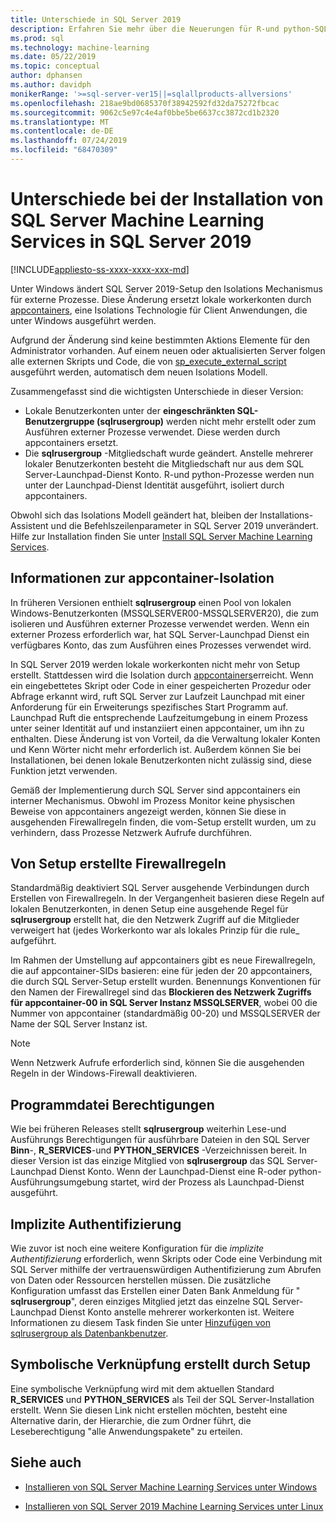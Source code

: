 ```yaml
---
title: Unterschiede in SQL Server 2019
description: Erfahren Sie mehr über die Neuerungen für R-und python-SQL Server Machine Learning-Erweiterungen in der SQL Server 2019-Vorschauversion.
ms.prod: sql
ms.technology: machine-learning
ms.date: 05/22/2019
ms.topic: conceptual
author: dphansen
ms.author: davidph
monikerRange: '>=sql-server-ver15||=sqlallproducts-allversions'
ms.openlocfilehash: 218ae9bd0685370f38942592fd32da75272fbcac
ms.sourcegitcommit: 9062c5e97c4e4af0bbe5be6637cc3872cd1b2320
ms.translationtype: MT
ms.contentlocale: de-DE
ms.lasthandoff: 07/24/2019
ms.locfileid: "68470309"
---
```

# <a name="differences-in-sql-server-machine-learning-services-installation-in-sql-server-2019"></a>Unterschiede bei der Installation von SQL Server Machine Learning Services in SQL Server 2019  
[!INCLUDE[appliesto-ss-xxxx-xxxx-xxx-md](../../includes/appliesto-ss-xxxx-xxxx-xxx-md.md)]

Unter Windows ändert SQL Server 2019-Setup den Isolations Mechanismus für externe Prozesse. Diese Änderung ersetzt lokale workerkonten durch [appcontainers](https://docs.microsoft.com/windows/desktop/secauthz/appcontainer-isolation), eine Isolations Technologie für Client Anwendungen, die unter Windows ausgeführt werden. 

Aufgrund der Änderung sind keine bestimmten Aktions Elemente für den Administrator vorhanden. Auf einem neuen oder aktualisierten Server folgen alle externen Skripts und Code, die von [sp_execute_external_script](../../relational-databases/system-stored-procedures/sp-execute-external-script-transact-sql.md) ausgeführt werden, automatisch dem neuen Isolations Modell. 

Zusammengefasst sind die wichtigsten Unterschiede in dieser Version:

+ Lokale Benutzerkonten unter der **eingeschränkten SQL-Benutzergruppe (sqlrusergroup)** werden nicht mehr erstellt oder zum Ausführen externer Prozesse verwendet. Diese werden durch appcontainers ersetzt.
+ Die **sqlrusergroup** -Mitgliedschaft wurde geändert. Anstelle mehrerer lokaler Benutzerkonten besteht die Mitgliedschaft nur aus dem SQL Server-Launchpad-Dienst Konto. R-und python-Prozesse werden nun unter der Launchpad-Dienst Identität ausgeführt, isoliert durch appcontainers.

Obwohl sich das Isolations Modell geändert hat, bleiben der Installations-Assistent und die Befehlszeilenparameter in SQL Server 2019 unverändert. Hilfe zur Installation finden Sie unter [Install SQL Server Machine Learning Services](sql-machine-learning-services-windows-install.md).

## <a name="about-appcontainer-isolation"></a>Informationen zur appcontainer-Isolation

In früheren Versionen enthielt **sqlrusergroup** einen Pool von lokalen Windows-Benutzerkonten (MSSQLSERVER00-MSSQLSERVER20), die zum isolieren und Ausführen externer Prozesse verwendet werden. Wenn ein externer Prozess erforderlich war, hat SQL Server-Launchpad Dienst ein verfügbares Konto, das zum Ausführen eines Prozesses verwendet wird. 

In SQL Server 2019 werden lokale workerkonten nicht mehr von Setup erstellt. Stattdessen wird die Isolation durch [appcontainers](https://docs.microsoft.com/windows/desktop/secauthz/appcontainer-isolation)erreicht. Wenn ein eingebettetes Skript oder Code in einer gespeicherten Prozedur oder Abfrage erkannt wird, ruft SQL Server zur Laufzeit Launchpad mit einer Anforderung für ein Erweiterungs spezifisches Start Programm auf. Launchpad Ruft die entsprechende Laufzeitumgebung in einem Prozess unter seiner Identität auf und instanziiert einen appcontainer, um ihn zu enthalten. Diese Änderung ist von Vorteil, da die Verwaltung lokaler Konten und Kenn Wörter nicht mehr erforderlich ist. Außerdem können Sie bei Installationen, bei denen lokale Benutzerkonten nicht zulässig sind, diese Funktion jetzt verwenden.

Gemäß der Implementierung durch SQL Server sind appcontainers ein interner Mechanismus. Obwohl im Prozess Monitor keine physischen Beweise von appcontainers angezeigt werden, können Sie diese in ausgehenden Firewallregeln finden, die vom-Setup erstellt wurden, um zu verhindern, dass Prozesse Netzwerk Aufrufe durchführen.

## <a name="firewall-rules-created-by-setup"></a>Von Setup erstellte Firewallregeln

Standardmäßig deaktiviert SQL Server ausgehende Verbindungen durch Erstellen von Firewallregeln. In der Vergangenheit basieren diese Regeln auf lokalen Benutzerkonten, in denen Setup eine ausgehende Regel für **sqlrusergroup** erstellt hat, die den Netzwerk Zugriff auf die Mitglieder verweigert hat (jedes Workerkonto war als lokales Prinzip für die rule_ aufgeführt. 

Im Rahmen der Umstellung auf appcontainers gibt es neue Firewallregeln, die auf appcontainer-SIDs basieren: eine für jeden der 20 appcontainers, die durch SQL Server-Setup erstellt wurden. Benennungs Konventionen für den Namen der Firewallregel sind das **Blockieren des Netzwerk Zugriffs für appcontainer-00 in SQL Server Instanz MSSQLSERVER**, wobei 00 die Nummer von appcontainer (standardmäßig 00-20) und MSSQLSERVER der Name der SQL Server Instanz ist. 

> [!Note]
> Wenn Netzwerk Aufrufe erforderlich sind, können Sie die ausgehenden Regeln in der Windows-Firewall deaktivieren.

## <a name="program-file-permissions"></a>Programmdatei Berechtigungen

Wie bei früheren Releases stellt **sqlrusergroup** weiterhin Lese-und Ausführungs Berechtigungen für ausführbare Dateien in den SQL Server **Binn**-, **R_SERVICES**-und **PYTHON_SERVICES** -Verzeichnissen bereit. In dieser Version ist das einzige Mitglied von **sqlrusergroup** das SQL Server-Launchpad Dienst Konto.  Wenn der Launchpad-Dienst eine R-oder python-Ausführungsumgebung startet, wird der Prozess als Launchpad-Dienst ausgeführt.

## <a name="implied-authentication"></a>Implizite Authentifizierung

Wie zuvor ist noch eine weitere Konfiguration für die *implizite Authentifizierung* erforderlich, wenn Skripts oder Code eine Verbindung mit SQL Server mithilfe der vertrauenswürdigen Authentifizierung zum Abrufen von Daten oder Ressourcen herstellen müssen. Die zusätzliche Konfiguration umfasst das Erstellen einer Daten Bank Anmeldung für " **sqlrusergroup**", deren einziges Mitglied jetzt das einzelne SQL Server-Launchpad Dienst Konto anstelle mehrerer workerkonten ist. Weitere Informationen zu diesem Task finden Sie unter [Hinzufügen von sqlrusergroup als Datenbankbenutzer](../security/create-a-login-for-sqlrusergroup.md).


## <a name="symbolic-link-created-by-setup"></a>Symbolische Verknüpfung erstellt durch Setup

Eine symbolische Verknüpfung wird mit dem aktuellen Standard **R_SERVICES** und **PYTHON_SERVICES** als Teil der SQL Server-Installation erstellt. Wenn Sie diesen Link nicht erstellen möchten, besteht eine Alternative darin, der Hierarchie, die zum Ordner führt, die Leseberechtigung "alle Anwendungspakete" zu erteilen.


## <a name="see-also"></a>Siehe auch

+ [Installieren von SQL Server Machine Learning Services unter Windows](sql-machine-learning-services-windows-install.md)

+ [Installieren von SQL Server 2019 Machine Learning Services unter Linux](../../linux/sql-server-linux-setup-machine-learning.md)
